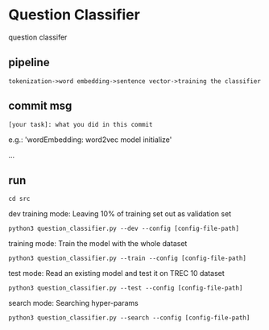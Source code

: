 # Question Classifier
question classifer

## pipeline
```
tokenization->word embedding->sentence vector->training the classifier
```

## commit msg
`[your task]: what you did in this commit`

e.g.: 'wordEmbedding: word2vec model initialize'

...

## run
```
cd src
```
dev training mode:
Leaving 10% of training set out as validation set
```
python3 question_classifier.py --dev --config [config-file-path]
```
training mode:
Train the model with the whole dataset
```
python3 question_classifier.py --train --config [config-file-path]
```
test mode:
Read an existing model and test it on TREC 10 dataset
```
python3 question_classifier.py --test --config [config-file-path]
```
search mode:
Searching hyper-params
```
python3 question_classifier.py --search --config [config-file-path]
```